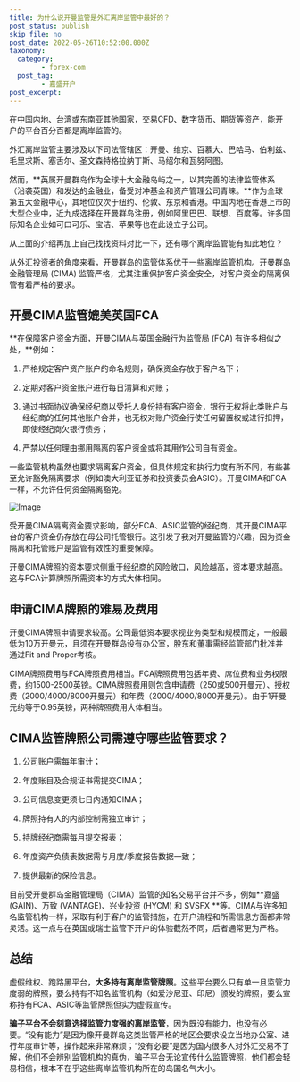 ```yaml
---
title: 为什么说开曼监管是外汇离岸监管中最好的？
post_status: publish
skip_file: no
post_date: 2022-05-26T10:52:00.000Z
taxonomy:
  category:
        - forex-com
  post_tag:
        - 嘉盛开户
post_excerpt: 
---
```

在中国内地、台湾或东南亚其他国家，交易CFD、数字货币、期货等资产，能开户的平台百分百都是离岸监管的。

外汇离岸监管主要涉及以下司法管辖区：开曼、维京、百慕大、巴哈马、伯利兹、毛里求斯、塞舌尔、圣文森特格拉纳丁斯、马绍尔和瓦努阿图。

然而，**英属开曼群岛作为全球十大金融岛屿之一，以其完善的法律监管体系（沿袭英国）和发达的金融业，备受对冲基金和资产管理公司青睐。**作为全球第五大金融中心，其地位仅次于纽约、伦敦、东京和香港。中国内地在香港上市的大型企业中，近九成选择在开曼群岛注册，例如阿里巴巴、联想、百度等。许多国际知名企业如可口可乐、宝洁、苹果等也在此设立子公司。

从上面的介绍再加上自己找找资料对比一下，还有哪个离岸监管能有如此地位？

从外汇投资者的角度来看，开曼群岛的监管体系优于一些离岸监管机构。开曼群岛金融管理局 (CIMA) 监管严格，尤其注重保护客户资金安全，对客户资金的隔离保管有着严格的要求。

## 开曼CIMA监管媲美英国FCA

**在保障客户资金方面，开曼CIMA与英国金融行为监管局 (FCA) 有许多相似之处，**例如：

1. 严格规定客户资产账户的命名规则，确保资金存放于客户名下；

1. 定期对客户资金账户进行每日清算和对账；

1. 通过书面协议确保经纪商以受托人身份持有客户资金，银行无权将此类账户与经纪商的任何其他账户合并，也无权对账户资金行使任何留置权或进行扣押，即使经纪商欠银行债务；

1. 严禁以任何理由挪用隔离的客户资金或将其用作公司自有资金。

一些监管机构虽然也要求隔离客户资金，但具体规定和执行力度有所不同，有些甚至允许豁免隔离要求（例如澳大利亚证券和投资委员会ASIC）。开曼CIMA和FCA一样，不允许任何资金隔离豁免。

![Image](https://prod-files-secure.s3.us-west-2.amazonaws.com/39ed1227-6d7d-4570-be36-9ccd4a2c4241/bd849744-3fcb-4a37-8312-357962c8f065/image.png?X-Amz-Algorithm=AWS4-HMAC-SHA256&X-Amz-Content-Sha256=UNSIGNED-PAYLOAD&X-Amz-Credential=ASIAZI2LB466QEKPE52F%2F20250508%2Fus-west-2%2Fs3%2Faws4_request&X-Amz-Date=20250508T101416Z&X-Amz-Expires=3600&X-Amz-Security-Token=IQoJb3JpZ2luX2VjEMn%2F%2F%2F%2F%2F%2F%2F%2F%2F%2FwEaCXVzLXdlc3QtMiJHMEUCIGn1%2B%2FHIzhV%2FLCw1wq2QhRtEg8mppb3oXSHfxFO%2BP2qxAiEAuGeAkczpPc7T38rlRzkwz9r0ZiPLI8y0NhG0jsE4O%2Boq%2FwMIchAAGgw2Mzc0MjMxODM4MDUiDMr%2FIu7Bvep9dMoPzCrcA4R0TZoRBFxDBSzir9xMt1e5nh1FNJgTvdCBk8F4p5HRRa587TGd72aqRWn3g%2FUVGVhIpHCh6i3yJNAOdplKf9i6i50wy2vEmSD3oMlqUxtwZkxkPXZ%2Fq3a%2BO4sZFp0l%2F4S5uyuOyVqG%2B79dPbRpzLkNHZKcArKc9zMcY3LMU0timf5u4VhSi9YxK%2FSm6aDv4sUdEkAcJuQRDm4UYbu1t8JfxDozSlct%2FFnDb59c%2FKYXqwho3w%2FTu6l9DIsu3q3OLzSNdzLy1eqDOX17TnyjWofpvSu8Q2tb28cJwz2t8eH8HdKqxpZx4pZN5B8DeJJ4lNnb1hXQyMWuDtRxSQbs44%2Fw1KBjvEO%2B%2B6QVSRlOelN8wspwikaeGSx3rymh5cxWJ73HwdFLInXBQo6FldCClG0Oxri%2BkmMF%2B%2Fok9f2iOCTaeH1uV4OnrX%2F6qvFbQw0S%2B%2BQpZG4Noh8g4LLhtyjUaUfXhdzzu0qh33aB%2FDngXYOWYXETERr3%2FQiMQUSIkcwQ%2FVmfefe%2FKqdtqLgzHMZ5qg5rN1O2vnHqh31RS9GFDBc%2BLqYJEuMb7UF04SV%2FvkEYKthWGKTpDOVaIeBZKlQl3465ILPxfx4yw8aUWVyKeBNaCj1I7DSeUEFePaxWMOjd8cAGOqUB%2B8rouTemmYYVusSck12sOTJiP3MaYz4Mh73aSb%2FItTmNzaa9I3YAcPk17W1SvrLS%2F3oiY8FZKZYZr%2Fd5BmCY2DGGFiUvs1vcfGZeGQVBDIotg0vkHjktAGfTS2Trzr0o%2B7nPD9eiZjrigb9Iao7GOiyeF54AQn2BI44X2CauDHA8mqAFmSU%2Fw35bd5mAZcHYZcIoywYRoCYk447C6U0gzhZNcQaG&X-Amz-Signature=d61d72334c3e7bc731f8c8ef48017d02b85816023ceae1487c22a379ac0f7c44&X-Amz-SignedHeaders=host&x-id=GetObject)

受开曼CIMA隔离资金要求影响，部分FCA、ASIC监管的经纪商，其开曼CIMA平台的客户资金仍存放在母公司托管银行。这引发了我对开曼监管的兴趣，因为资金隔离和托管账户是监管有效性的重要保障。

开曼CIMA牌照的资本要求侧重于经纪商的风险敞口，风险越高，资本要求越高。这与FCA计算牌照所需资本的方式大体相同。

## **申请CIMA牌照的难易及费用**

开曼CIMA牌照申请要求较高。公司最低资本要求视业务类型和规模而定，一般最低为10万开曼元，且须在开曼群岛设有办公室，股东和董事需经监管部门批准并通过Fit and Proper考核。

CIMA牌照费用与FCA牌照费用相当。FCA牌照费用包括年费、席位费和业务权限费，约1500-2500英镑。CIMA牌照费用则包含申请费（250或500开曼元）、授权费（2000/4000/8000开曼元）和年费（2000/4000/8000开曼元）。由于1开曼元约等于0.95英镑，两种牌照费用大体相当。

## CIMA监管牌照公司需遵守哪些监管要求？

1. 公司账户需每年审计；

1. 年度账目及合规证书需提交CIMA；

1. 公司信息变更须七日内通知CIMA；

1. 牌照持有人的内部控制需独立审计；

1. 持牌经纪商需每月提交报表；

1. 年度资产负债表数据需与月度/季度报告数据一致；

1. 提供最新的保险信息。

目前受开曼群岛金融管理局（CIMA）监管的知名交易平台并不多，例如**嘉盛 (GAIN)、万致 (VANTAGE)、兴业投资 (HYCM) 和 SVSFX **等。CIMA与许多知名监管机构一样，采取有利于客户的监管措施，在开户流程和所需信息方面都非常灵活。这一点与在英国或瑞士监管下开户的体验截然不同，后者通常更为严格。

## 总结

虚假维权、跑路黑平台，**大多持有离岸监管牌照**。这些平台要么只有单一且监管力度弱的牌照，要么持有不知名监管机构（如爱沙尼亚、印尼）颁发的牌照，要么宣称持有FCA、ASIC等监管牌照但实为虚假宣传。

**骗子平台不会刻意选择监管力度强的离岸监管**，因为既没有能力，也没有必要。“没有能力”是因为像开曼群岛这类监管严格的地区会要求设立当地办公室、进行年度审计等，操作起来非常麻烦；“没有必要”是因为国内很多人对外汇交易不了解，他们不会辨别监管机构的真伪，骗子平台无论宣传什么监管牌照，他们都会轻易相信，根本不在乎这些离岸监管机构所在的岛国名气大小。